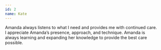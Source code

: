 ```yaml
---
id: 2
name: Kate
---
```


Amanda always listens to what I need and provides me with continued care. I appreciate Amanda’s presence, approach, and technique. Amanda is always learning and expanding her knowledge to provide the best care possible.
